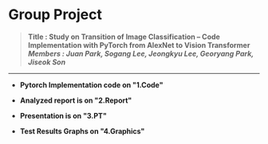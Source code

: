 
# Group Project 
> <b>Title : Study on Transition of Image Classification – Code Implementation with PyTorch from AlexNet to Vision Transformer <b/><br>
> <i>Members : Juan Park, Sogang Lee, Jeongkyu Lee, Georyang Park, Jiseok Son </i>

---

- Pytorch Implementation code on "1.Code" 

- Analyzed report is on "2.Report"

- Presentation is on "3.PT"

- Test Results Graphs on "4.Graphics"

